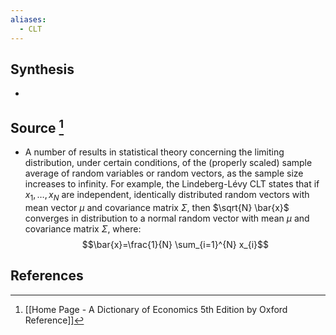 ```yaml
---
aliases:
  - CLT
---
```

## Synthesis
- 
## Source [^1]
- A number of results in statistical theory concerning the limiting distribution, under certain conditions, of the (properly scaled) sample average of random variables or random vectors, as the sample size increases to infinity. For example, the Lindeberg-Lévy CLT states that if $x_{1}, \ldots, x_{N}$ are independent, identically distributed random vectors with mean vector $\mu$ and covariance matrix $\Sigma$, then $\sqrt{N} \bar{x}$ converges in distribution to a normal random vector with mean $\mu$ and covariance matrix $\Sigma$, where:$$\bar{x}=\frac{1}{N} \sum_{i=1}^{N} x_{i}$$
## References

[^1]: [[Home Page - A Dictionary of Economics 5th Edition by Oxford Reference]]